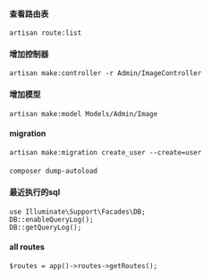 
#### 查看路由表
```
artisan route:list
```

#### 增加控制器
```
artisan make:controller -r Admin/ImageController
```

#### 增加模型
```
artisan make:model Models/Admin/Image
```

#### migration
```
artisan make:migration create_user --create=user
```

####
```
composer dump-autoload
```

#### 最近执行的sql
```
use Illuminate\Support\Facades\DB;
DB::enableQueryLog();
DB::getQueryLog();
```

#### all routes
```
$routes = app()->routes->getRoutes();
```
